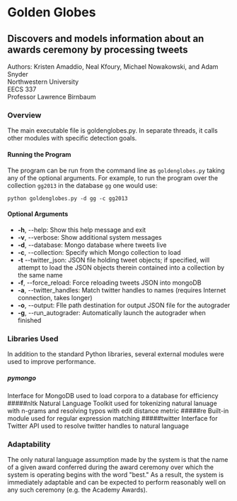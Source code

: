 # Golden Globes
## Discovers and models information about an awards ceremony by processing tweets
Authors: Kristen Amaddio, Neal Kfoury, Michael Nowakowski, and Adam Snyder  
Northwestern University  
EECS 337  
Professor Lawrence Birnbaum

### Overview
The main executable file is goldenglobes.py. In separate threads, it calls other modules with specific detection goals.

#### Running the Program
The program can be run from the command line as ```goldenglobes.py``` taking any of the optional arguments. For example, to run the program over the collection ```gg2013``` in the database ```gg``` one would use:
```
python goldenglobes.py -d gg -c gg2013
```

#### Optional Arguments
- **-h**, --help: Show this help message and exit
- **-v**, --verbose: Show additional system messages
- **-d**, --database: Mongo database where tweets live
- **-c**, --collection: Specify which Mongo collection to load
- **-t** --twitter_json: JSON file holding tweet objects; if specified, will attempt to load the JSON objects therein contained into a collection by the same name
- **-f**, --force_reload: Force reloading tweets JSON into mongoDB
- **-a**, --twitter_handles: Match twitter handles to names (requires Internet connection, takes longer)
- **-o**, --output: FIle path destination for output JSON file for the autograder
- **-g**, --run_autograder: Automatically launch the autograder when finished

### Libraries Used
In addition to the standard Python libraries, several external modules were used to improve performance.
##### pymongo
Interface for MongoDB used to load corpora to a database for efficiency
#####nltk
Natural Language Toolkit used for tokenizing natural lanuage with n-grams and resolving typos with edit distance metric
#####re
Built-in module used for regular expression matching
#####twitter
Interface for Twitter API used to resolve twitter handles to natural language

### Adaptability
The only natural language assumption made by the system is that the name of a given award conferred during the award ceremony over which the system is operating begins with the word "best." As a result, the system is immediately adaptable and can be expected to perform reasonably well on any such ceremony (e.g. the Academy Awards).
